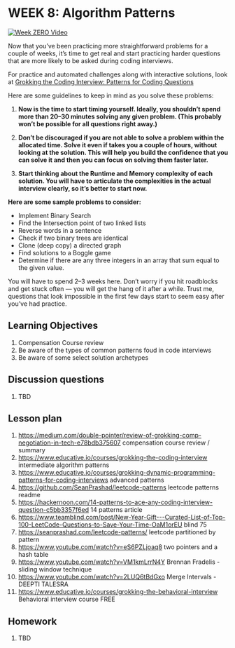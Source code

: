 # WEEK 8: Algorithm Patterns

[![Week ZERO Video](https://img.youtube.com/vi/4uzUgarZARA/0.jpg)](https://www.youtube.com/watch?v=4uzUgarZARA)

Now that you’ve been practicing more straightforward problems for a couple of weeks, it’s time to get real and start practicing harder questions that are more likely to be asked during coding interviews.

For practice and automated challenges along with interactive solutions, look at [Grokking the Coding Interview: Patterns for Coding Questions](https://www.educative.io/collection/5668639101419520/5671464854355968)

Here are some guidelines to keep in mind as you solve these problems:

1. **Now is the time to start timing yourself. Ideally, you shouldn’t spend more than 20–30 minutes solving any given problem. (This probably won’t be possible for all questions right away.)**

1. **Don’t be discouraged if you are not able to solve a problem within the allocated time. Solve it even if takes you a couple of hours, without looking at the solution. This will help you build the confidence that you can solve it and then you can focus on solving them faster later.**

1. **Start thinking about the Runtime and Memory complexity of each solution. You will have to articulate the complexities in the actual interview clearly, so it’s better to start now.**

**Here are some sample problems to consider:**

- Implement Binary Search
- Find the Intersection point of two linked lists
- Reverse words in a sentence
- Check if two binary trees are identical
- Clone (deep copy) a directed graph
- Find solutions to a Boggle game
- Determine if there are any three integers in an array that sum equal to the given value.

You will have to spend 2–3 weeks here. Don’t worry if you hit roadblocks and get stuck often — you will get the hang of it after a while. Trust me, questions that look impossible in the first few days start to seem easy after you’ve had practice.

## Learning Objectives

1. Compensation Course review
1. Be aware of the types of common patterns foud in code interviews
1. Be aware of some select solution archetypes

## Discussion questions

1. TBD

## Lesson plan

1. <https://medium.com/double-pointer/review-of-grokking-comp-negotiation-in-tech-e78bdb375607> compensation course review / summary
1. <https://www.educative.io/courses/grokking-the-coding-interview> intermediate algorithm patterns
1. <https://www.educative.io/courses/grokking-dynamic-programming-patterns-for-coding-interviews> advanced patterns
1. <https://github.com/SeanPrashad/leetcode-patterns> leetcode patterns readme
1. <https://hackernoon.com/14-patterns-to-ace-any-coding-interview-question-c5bb3357f6ed> 14 patterns article
1. <https://www.teamblind.com/post/New-Year-Gift---Curated-List-of-Top-100-LeetCode-Questions-to-Save-Your-Time-OaM1orEU> blind 75
1. <https://seanprashad.com/leetcode-patterns/> leetcode partitioned by pattern
1. <https://www.youtube.com/watch?v=eS6PZLjoaq8> two pointers and a hash table
1. <https://www.youtube.com/watch?v=VM1kmLrrN4Y> Brennan Fradelis - sliding window technique
1. <https://www.youtube.com/watch?v=2LUQ6tBdGxo> Merge Intervals - DEEPTI TALESRA
1. <https://www.educative.io/courses/grokking-the-behavioral-interview> Behavioral interview course FREE

## Homework

1. TBD
